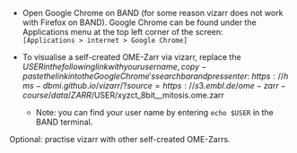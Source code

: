 - Open Google Chrome on BAND (for some reason vizarr does not work with Firefox on BAND).
Google Chrome can be found under the Applications menu at the top left corner of the screen: \
`[Applications > internet > Google Chrome]` 

- To visualise a self-created OME-Zarr via vizarr, replace the $USER in the following link with your user name, copy-paste the link
into the Google Chrome's search bar and press enter: \
https://hms-dbmi.github.io/vizarr/?source=https://s3.embl.de/ome-zarr-course/data/ZARR/$USER/xyzct_8bit__mitosis.ome.zarr 
    - Note: you can find your user name by entering `echo $USER` in the BAND terminal.

Optional: practise vizarr with other self-created OME-Zarrs. 